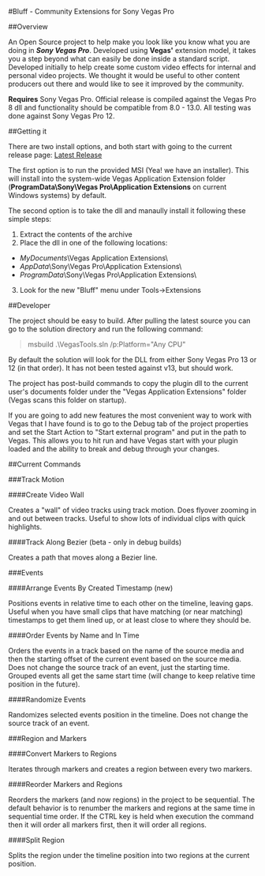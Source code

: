 #Bluff - Community Extensions for Sony Vegas Pro

##Overview

An Open Source project to help make you look like you know what you are doing in ***Sony Vegas Pro***. Developed using **Vegas'** extension model, it takes you a step beyond what can easily be done inside a standard script. Developed initially to help create some custom video effects for internal and personal video projects. We thought it would be useful to other content producers out there and would like to see it improved by the community.

**Requires** Sony Vegas Pro. Official release is compiled against the Vegas Pro 8 dll and functionality should be compatible from 8.0 - 13.0. All testing was done against Sony Vegas Pro 12.

##Getting it

There are two install options, and both start with going to the current release page: [Latest Release](https://github.com/AlienArc/VegasBluff/releases/latest "latest release")

The first option is to run the provided MSI (Yea! we have an installer). This will install into the system-wide Vegas Application Extension folder (**ProgramData\Sony\Vegas Pro\Application Extensions** on current Windows systems) by default.

The second option is to take the dll and manaully install it following these simple steps:

1. Extract the contents of the archive
2. Place the dll in one of the following locations:
 * *MyDocuments*\Vegas Application Extensions\  
 * *AppData*\Sony\Vegas Pro\Application Extensions\ 
 * *ProgramData*\Sony\Vegas Pro\Application Extensions\ 
3. Look for the new "Bluff" menu under Tools->Extensions

##Developer

The project should be easy to build. After pulling the latest source you can go to the solution directory and run the following command:

> msbuild .\VegasTools.sln /p:Platform="Any CPU"

By default the solution will look for the DLL from either Sony Vegas Pro 13 or 12 (in that order). It has not been tested against v13, but should work.

The project has post-build commands to copy the plugin dll to the current user's documents folder under the "Vegas Application Extensions" folder (Vegas scans this folder on startup).

If you are going to add new features the most convenient way to work with Vegas that I have found is to go to the Debug tab of the project properties and set the Start Action to "Start external program" and put in the path to Vegas. This allows you to hit run and have Vegas start with your plugin loaded and the ability to break and debug through your changes.

##Current Commands

###Track Motion

####Create Video Wall

Creates a "wall" of video tracks using track motion. Does flyover zooming in and out between tracks. Useful to show lots of individual clips with quick highlights.

####Track Along Bezier (beta - only in debug builds)

Creates a path that moves along a Bezier line.

###Events

####Arrange Events By Created Timestamp (new)

Positions events in relative time to each other on the timeline, leaving gaps. Useful when you have small clips that have matching (or near matching) timestamps to get them lined up, or at least close to where they should be.

####Order Events by Name and In Time

Orders the events in a track based on the name of the source media and then the starting offset of the current event based on the source media. Does not change the source track of an event, just the starting time. Grouped events all get the same start time (will change to keep relative time position in the future).

####Randomize Events

Randomizes selected events position in the timeline. Does not change the source track of an event.

###Region and Markers

####Convert Markers to Regions

Iterates through markers and creates a region between every two markers.

####Reorder Markers and Regions

Reorders the markers (and now regions) in the project to be sequential. The default behavior is to renumber the markers and regions at the same time in sequential time order. If the CTRL key is held when execution the command then it will order all markers first, then it will order all regions.

####Split Region

Splits the region under the timeline position into two regions at the current position.
